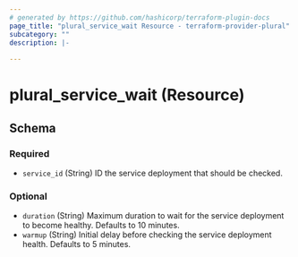 ```yaml
---
# generated by https://github.com/hashicorp/terraform-plugin-docs
page_title: "plural_service_wait Resource - terraform-provider-plural"
subcategory: ""
description: |-
  
---
```


# plural_service_wait (Resource)





<!-- schema generated by tfplugindocs -->
## Schema

### Required

- `service_id` (String) ID the service deployment that should be checked.

### Optional

- `duration` (String) Maximum duration to wait for the service deployment to become healthy. Defaults to 10 minutes.
- `warmup` (String) Initial delay before checking the service deployment health. Defaults to 5 minutes.
